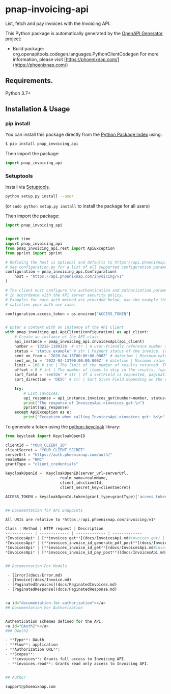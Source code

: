 # pnap-invoicing-api
List, fetch and pay invoices with the Invoicing API.


This Python package is automatically generated by the [OpenAPI Generator](https://openapi-generator.tech) project:

- Build package: org.openapitools.codegen.languages.PythonClientCodegen
For more information, please visit [https://phoenixnap.com/](https://phoenixnap.com/)

## Requirements.

Python 3.7+

## Installation & Usage
### pip install

You can install this package directly from the [Python Package Index](https://pypi.org/) using:

```sh
$ pip install pnap_invoicing_api
```

Then import the package:
```python
import pnap_invoicing_api
```

### Setuptools

Install via [Setuptools](http://pypi.python.org/pypi/setuptools).

```sh
python setup.py install --user
```
(or `sudo python setup.py install` to install the package for all users)

Then import the package:
```python
import pnap_invoicing_api
```

```python

import time
import pnap_invoicing_api
from pnap_invoicing_api.rest import ApiException
from pprint import pprint

# Defining the host is optional and defaults to https://api.phoenixnap.com/invoicing/v1
# See configuration.py for a list of all supported configuration parameters.
configuration = pnap_invoicing_api.Configuration(
    host = "https://api.phoenixnap.com/invoicing/v1"
)

# The client must configure the authentication and authorization parameters
# in accordance with the API server security policy.
# Examples for each auth method are provided below, use the example that
# satisfies your auth use case.

configuration.access_token = os.environ["ACCESS_TOKEN"]


# Enter a context with an instance of the API client
with pnap_invoicing_api.ApiClient(configuration) as api_client:
    # Create an instance of the API class
    api_instance = pnap_invoicing_api.InvoicesApi(api_client)
    number = '13218-1180326' # str | A user-friendly reference number assigned to the invoice. (optional)
    status = 'status_example' # str | Payment status of the invoice. (optional)
    sent_on_from = '2020-04-13T00:00:00.000Z' # datetime | Minimum value to filter invoices by sent on date. (optional)
    sent_on_to = '2022-04-13T00:00:00.000Z' # datetime | Maximum value to filter invoices by sent on date. (optional)
    limit = 100 # int | The limit of the number of results returned. The number of records returned may be smaller than the limit. (optional) (default to 100)
    offset = 0 # int | The number of items to skip in the results. (optional) (default to 0)
    sort_field = 'sentOn' # str | If a sortField is requested, pagination will be done after sorting. Default sorting is by number. (optional) (default to 'sentOn')
    sort_direction = 'DESC' # str | Sort Given Field depending on the desired direction. Default sorting is descending. (optional) (default to 'DESC')

    try:
        # List invoices.
        api_response = api_instance.invoices_get(number=number, status=status, sent_on_from=sent_on_from, sent_on_to=sent_on_to, limit=limit, offset=offset, sort_field=sort_field, sort_direction=sort_direction)
        print("The response of InvoicesApi->invoices_get:\n")
        pprint(api_response)
    except ApiException as e:
        print("Exception when calling InvoicesApi->invoices_get: %s\n" % e)

```

To generate a token using the [python-keycloak](https://pypi.org/project/python-keycloak/) library:
```python
from keycloak import KeycloakOpenID

clientId = "YOUR_CLIENT_ID"
clientSecret = "YOUR_CLIENT_SECRET"
serverUrl = "https://auth.phoenixnap.com/auth/"
realmName = "BMC"
grantType = "client_credentials"

keycloakOpenId =  KeycloakOpenID(server_url=serverUrl,
                        realm_name=realmName,
                        client_id=clientId,
                        client_secret_key=clientSecret)

ACCESS_TOKEN = keycloakOpenId.token(grant_type=grantType)['access_token']


## Documentation for API Endpoints

All URIs are relative to *https://api.phoenixnap.com/invoicing/v1*

Class | Method | HTTP request | Description
------------ | ------------- | ------------- | -------------
*InvoicesApi* | [**invoices_get**](docs/InvoicesApi.md#invoices_get) | **GET** /invoices | List invoices.
*InvoicesApi* | [**invoices_invoice_id_generate_pdf_post**](docs/InvoicesApi.md#invoices_invoice_id_generate_pdf_post) | **POST** /invoices/{invoiceId}/actions/generate-pdf | Generate invoice details as PDF.
*InvoicesApi* | [**invoices_invoice_id_get**](docs/InvoicesApi.md#invoices_invoice_id_get) | **GET** /invoices/{invoiceId} | Get invoice details.
*InvoicesApi* | [**invoices_invoice_id_pay_post**](docs/InvoicesApi.md#invoices_invoice_id_pay_post) | **POST** /invoices/{invoiceId}/actions/pay | Pay an invoice.


## Documentation For Models

 - [Error](docs/Error.md)
 - [Invoice](docs/Invoice.md)
 - [PaginatedInvoices](docs/PaginatedInvoices.md)
 - [PaginatedResponse](docs/PaginatedResponse.md)


<a id="documentation-for-authorization"></a>
## Documentation For Authorization


Authentication schemes defined for the API:
<a id="OAuth2"></a>
### OAuth2

- **Type**: OAuth
- **Flow**: application
- **Authorization URL**: 
- **Scopes**: 
 - **invoices**: Grants full access to Invoicing API.
 - **invoices.read**: Grants read only access to Invoicing API.


## Author

support@phoenixnap.com
